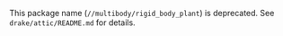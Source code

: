 
This package name (`//multibody/rigid_body_plant`) is deprecated.
See `drake/attic/README.md` for details.
